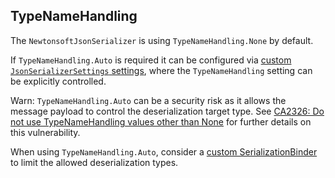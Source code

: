 ## TypeNameHandling

The `NewtonsoftJsonSerializer` is using `TypeNameHandling.None` by default.

If `TypeNameHandling.Auto` is required it can be configured via [custom `JsonSerializerSettings` settings](#usage-custom-settings), where the `TypeNameHandling` setting can be explicitly controlled. 

Warn: `TypeNameHandling.Auto` can be a security risk as it allows the message payload to control the deserialization target type. See [CA2326: Do not use TypeNameHandling values other than None](https://docs.microsoft.com/en-us/dotnet/fundamentals/code-analysis/quality-rules/ca2326) for further details on this vulnerability.

When using `TypeNameHandling.Auto`, consider a [custom SerializationBinder](https://www.newtonsoft.com/json/help/html/SerializeSerializationBinder.htm) to limit the allowed deserialization types.

